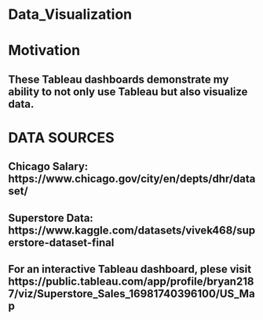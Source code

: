 # Data_Visualization

<h1>Motivation</h1>

<h2>These Tableau dashboards demonstrate my ability to not only use Tableau but also visualize data. </h2>

<h1>DATA SOURCES</h1>
<h2>Chicago Salary: https://www.chicago.gov/city/en/depts/dhr/dataset/</h2>
<h2>Superstore Data: https://www.kaggle.com/datasets/vivek468/superstore-dataset-final</h2>

<h2>For an interactive Tableau dashboard, plese visit https://public.tableau.com/app/profile/bryan2187/viz/Superstore_Sales_16981740396100/US_Map</h2>
